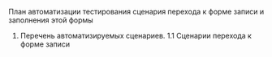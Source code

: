 План автоматизации тестирования сценария перехода к форме записи и заполнения этой формы

1.	Перечень автоматизируемых сценариев.
1.1	Сценарии перехода к форме записи
